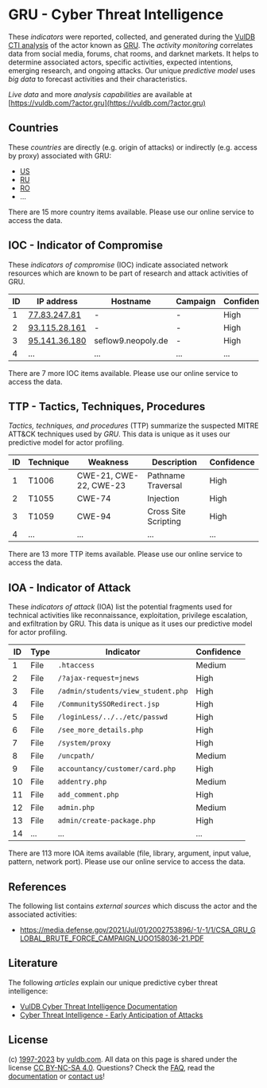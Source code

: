 # GRU - Cyber Threat Intelligence

These _indicators_ were reported, collected, and generated during the [VulDB CTI analysis](https://vuldb.com/?kb.cti) of the actor known as [GRU](https://vuldb.com/?actor.gru). The _activity monitoring_ correlates data from social media, forums, chat rooms, and darknet markets. It helps to determine associated actors, specific activities, expected intentions, emerging research, and ongoing attacks. Our unique _predictive model_ uses _big data_ to forecast activities and their characteristics.

_Live data_ and more _analysis capabilities_ are available at [https://vuldb.com/?actor.gru](https://vuldb.com/?actor.gru)

## Countries

These _countries_ are directly (e.g. origin of attacks) or indirectly (e.g. access by proxy) associated with GRU:

* [US](https://vuldb.com/?country.us)
* [RU](https://vuldb.com/?country.ru)
* [RO](https://vuldb.com/?country.ro)
* ...

There are 15 more country items available. Please use our online service to access the data.

## IOC - Indicator of Compromise

These _indicators of compromise_ (IOC) indicate associated network resources which are known to be part of research and attack activities of GRU.

ID | IP address | Hostname | Campaign | Confidence
-- | ---------- | -------- | -------- | ----------
1 | [77.83.247.81](https://vuldb.com/?ip.77.83.247.81) | - | - | High
2 | [93.115.28.161](https://vuldb.com/?ip.93.115.28.161) | - | - | High
3 | [95.141.36.180](https://vuldb.com/?ip.95.141.36.180) | seflow9.neopoly.de | - | High
4 | ... | ... | ... | ...

There are 7 more IOC items available. Please use our online service to access the data.

## TTP - Tactics, Techniques, Procedures

_Tactics, techniques, and procedures_ (TTP) summarize the suspected MITRE ATT&CK techniques used by _GRU_. This data is unique as it uses our predictive model for actor profiling.

ID | Technique | Weakness | Description | Confidence
-- | --------- | -------- | ----------- | ----------
1 | T1006 | CWE-21, CWE-22, CWE-23 | Pathname Traversal | High
2 | T1055 | CWE-74 | Injection | High
3 | T1059 | CWE-94 | Cross Site Scripting | High
4 | ... | ... | ... | ...

There are 13 more TTP items available. Please use our online service to access the data.

## IOA - Indicator of Attack

These _indicators of attack_ (IOA) list the potential fragments used for technical activities like reconnaissance, exploitation, privilege escalation, and exfiltration by GRU. This data is unique as it uses our predictive model for actor profiling.

ID | Type | Indicator | Confidence
-- | ---- | --------- | ----------
1 | File | `.htaccess` | Medium
2 | File | `/?ajax-request=jnews` | High
3 | File | `/admin/students/view_student.php` | High
4 | File | `/CommunitySSORedirect.jsp` | High
5 | File | `/loginLess/../../etc/passwd` | High
6 | File | `/see_more_details.php` | High
7 | File | `/system/proxy` | High
8 | File | `/uncpath/` | Medium
9 | File | `accountancy/customer/card.php` | High
10 | File | `addentry.php` | Medium
11 | File | `add_comment.php` | High
12 | File | `admin.php` | Medium
13 | File | `admin/create-package.php` | High
14 | ... | ... | ...

There are 113 more IOA items available (file, library, argument, input value, pattern, network port). Please use our online service to access the data.

## References

The following list contains _external sources_ which discuss the actor and the associated activities:

* https://media.defense.gov/2021/Jul/01/2002753896/-1/-1/1/CSA_GRU_GLOBAL_BRUTE_FORCE_CAMPAIGN_UOO158036-21.PDF

## Literature

The following _articles_ explain our unique predictive cyber threat intelligence:

* [VulDB Cyber Threat Intelligence Documentation](https://vuldb.com/?kb.cti)
* [Cyber Threat Intelligence - Early Anticipation of Attacks](https://www.scip.ch/en/?labs.20201022)

## License

(c) [1997-2023](https://vuldb.com/?kb.changelog) by [vuldb.com](https://vuldb.com/?kb.about). All data on this page is shared under the license [CC BY-NC-SA 4.0](https://creativecommons.org/licenses/by-nc-sa/4.0/). Questions? Check the [FAQ](https://vuldb.com/?kb.faq), read the [documentation](https://vuldb.com/?kb) or [contact us](https://vuldb.com/?contact)!

